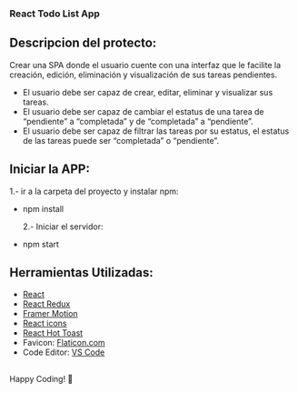 ### React Todo List App

## Descripcion del protecto:

Crear una SPA donde el usuario cuente con una interfaz que le facilite la creación, edición, eliminación y visualización de sus tareas pendientes.

- El usuario debe ser capaz de crear, editar, eliminar y visualizar sus tareas.
- El usuario debe ser capaz de cambiar el estatus de una tarea de “pendiente” a “completada” y de “completada” a “pendiente”.
- El usuario debe ser capaz de filtrar las tareas por su estatus, el estatus de las tareas puede ser “completada” o “pendiente”.

## Iniciar la APP:

1.- ir a la carpeta del proyecto y instalar npm:

- npm install

  2.- Iniciar el servidor:

- npm start

## Herramientas Utilizadas:

- [React](https://reactjs.org/)
- [React Redux](https://redux.js.org/)
- [Framer Motion](https://framer.com/motion/)
- [React icons](https://react-icons.netlify.com/)
- [React Hot Toast](https://react-hot-toast.com/)
- Favicon: [Flaticon.com](https://www.flaticon.com/)
- Code Editor: [VS Code](https://code.visualstudio.com/)

##

Happy Coding! 🚀
